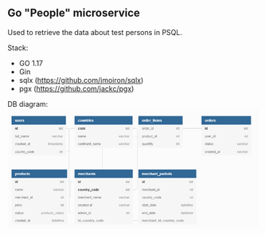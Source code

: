 ## Go "People" microservice

Used to retrieve the data about test persons in PSQL.

Stack:
- GO 1.17
- Gin
- sqlx (https://github.com/jmoiron/sqlx)
- pgx (https://github.com/jackc/pgx)

DB diagram:
![img.png](img.png)